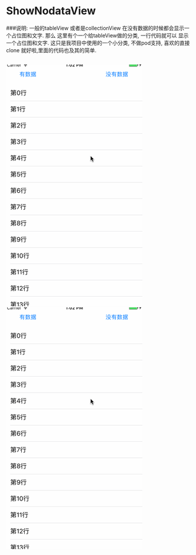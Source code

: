 # ShowNodataView
###说明:
一般的tableView 或者是collectionView 在没有数据的时候都会显示一个占位图和文字. 那么 这里有个一个给tableView做的分类, 
一行代码就可以 显示一个占位图和文字.  这只是我项目中使用的一个小分类, 不做pod支持, 喜欢的直接clone 就好啦,里面的代码也及其的简单.
##
![欢迎star](https://github.com/Shirley0202/ShowNodataView/blob/master/noview.gif)
![欢迎star](noview.gif)
